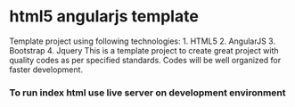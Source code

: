 # html5 angularjs template
Template project using following technologies:
    1. HTML5
    2. AngularJS
    3. Bootstrap
    4. Jquery
This is a template project to create great project with quality codes as per specified standards. Codes will be well organized for faster development.
### To run index html use live server on development environment
